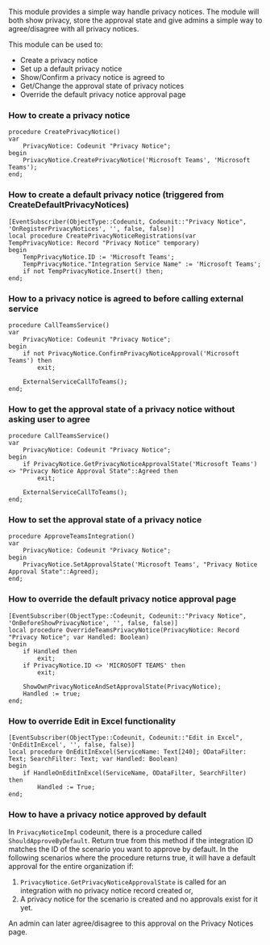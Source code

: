 This module provides a simple way handle privacy notices.
The module will both show privacy, store the approval state and give admins a simple way to agree/disagree with all privacy notices.

This module can be used to:
- Create a privacy notice
- Set up a default privacy notice
- Show/Confirm a privacy notice is agreed to
- Get/Change the approval state of privacy notices
- Override the default privacy notice approval page

### How to create a privacy notice
```
procedure CreatePrivacyNotice()
var
    PrivacyNotice: Codeunit "Privacy Notice";
begin
    PrivacyNotice.CreatePrivacyNotice('Microsoft Teams', 'Microsoft Teams');
end;
```

### How to create a default privacy notice (triggered from CreateDefaultPrivacyNotices)
```
[EventSubscriber(ObjectType::Codeunit, Codeunit::"Privacy Notice", 'OnRegisterPrivacyNotices', '', false, false)]
local procedure CreatePrivacyNoticeRegistrations(var TempPrivacyNotice: Record "Privacy Notice" temporary)
begin
    TempPrivacyNotice.ID := 'Microsoft Teams';
    TempPrivacyNotice."Integration Service Name" := 'Microsoft Teams';
    if not TempPrivacyNotice.Insert() then;
end;
```

### How to a privacy notice is agreed to before calling external service
```
procedure CallTeamsService()
var
    PrivacyNotice: Codeunit "Privacy Notice";
begin
    if not PrivacyNotice.ConfirmPrivacyNoticeApproval('Microsoft Teams') then
        exit;

    ExternalServiceCallToTeams();
end;
```

### How to get the approval state of a privacy notice without asking user to agree
```
procedure CallTeamsService()
var
    PrivacyNotice: Codeunit "Privacy Notice";
begin
    if PrivacyNotice.GetPrivacyNoticeApprovalState('Microsoft Teams') <> "Privacy Notice Approval State"::Agreed then
        exit;

    ExternalServiceCallToTeams();
end;
```

### How to set the approval state of a privacy notice
```
procedure ApproveTeamsIntegration()
var
    PrivacyNotice: Codeunit "Privacy Notice";
begin
    PrivacyNotice.SetApprovalState('Microsoft Teams', "Privacy Notice Approval State"::Agreed);
end;
```

### How to override the default privacy notice approval page
```
[EventSubscriber(ObjectType::Codeunit, Codeunit::"Privacy Notice", 'OnBeforeShowPrivacyNotice', '', false, false)]
local procedure OverrideTeamsPrivacyNotice(PrivacyNotice: Record "Privacy Notice"; var Handled: Boolean)
begin
    if Handled then
        exit;
    if PrivacyNotice.ID <> 'MICROSOFT TEAMS' then
        exit;

    ShowOwnPrivacyNoticeAndSetApprovalState(PrivacyNotice);
    Handled := true;
end;
```


### How to override Edit in Excel functionality
```
[EventSubscriber(ObjectType::Codeunit, Codeunit::"Edit in Excel", 'OnEditInExcel', '', false, false)]
local procedure OnEditInExcel(ServiceName: Text[240]; ODataFilter: Text; SearchFilter: Text; var Handled: Boolean)
begin
    if HandleOnEditInExcel(ServiceName, ODataFilter, SearchFilter) then
        Handled := True;
end;
```

### How to have a privacy notice approved by default
In `PrivacyNoticeImpl` codeunit, there is a procedure called `ShouldApproveByDefault`. Return true from this method if the integration ID matches
the ID of the scenario you want to approve by default. In the following scenarios where the procedure returns true, it will have a default approval for the entire organization if:
1. `PrivacyNotice.GetPrivacyNoticeApprovalState` is called for an integration with no privacy notice record created or,
2. A privacy notice for the scenario is created and no approvals exist for it yet.

An admin can later agree/disagree to this approval on the Privacy Notices page.
